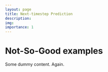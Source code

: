 ```yaml
---
layout: page
title: Next-timestep Prediction
description:
img:
importance: 1
---
```


# Not-So-Good examples

Some dummy content. Again.